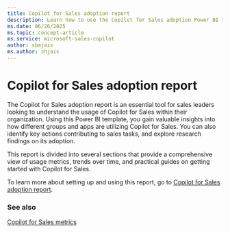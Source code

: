 ```yaml
---
title: Copilot for Sales adoption report
description: Learn how to use the Copilot for Sales adoption Power BI template to understand how your company's sales team is using Copilot for Sales.
ms.date: 06/26/2025
ms.topic: concept-article
ms.service: microsoft-sales-copilot
author: sbmjais
ms.author: shjais
---
```


# Copilot for Sales adoption report

The Copilot for Sales adoption report is an essential tool for sales leaders looking to understand the usage of Copilot for Sales within their organization. Using this Power BI template, you gain valuable insights into how different groups and apps are utilizing Copilot for Sales. You can also identify key actions contributing to sales tasks, and explore research findings on its adoption.
 
This report is divided into several sections that provide a comprehensive view of usage metrics, trends over time, and practical guides on getting started with Copilot for Sales.
 
To learn more about setting up and using this report, go to [Copilot for Sales adoption report](/viva/insights/advanced/analyst/templates/copilot-for-sales-adoption). 


### See also

[Copilot for Sales metrics](/viva/insights/advanced/reference/metrics#copilot-for-sales-metrics)
